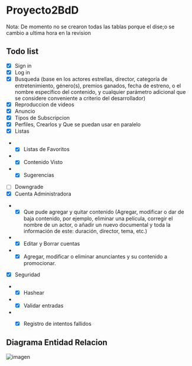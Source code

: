 # Proyecto2BdD

Nota: De momento no se crearon todas las tablas porque el dise;o se cambio a ultima hora en la revision

## Todo list

- [x] Sign in
- [x] Log in
- [x] Busqueda (base en los actores estrellas, director, categoría de entretenimiento, género(s), premios ganados, fecha de estreno, o el nombre específico del contenido, y cualquier parámetro adicional que se considere conveniente a criterio del desarrollador)
- [x] Reproduccion de videos
- [x] Anuncio
- [x] Tipos de Subscripcion
- [x] Perfiles, Crearlos y Que se puedan usar en paralelo
- [x] Listas
- - [x] Listas de Favoritos
- - [x] Contenido Visto
- - [x] Sugerencias
- [ ] Downgrade
- [x] Cuenta Administradora
- - [x] Que pude agregar y quitar contenido (Agregar, modificar o dar de baja contenido, por ejemplo, eliminar una película, corregir el nombre de un actor, o añadir un nuevo documental y toda la información de este: duración, director, tema, etc.)
- - [x] Editar y Borrar cuentas
- - [x] Agregar, modificar o eliminar anunciantes y su contenido a promocionar.
- [x] Seguridad
- - [x] Hashear
- - [x] Validar entradas
- - [x] Registro de intentos fallidos



## Diagrama Entidad Relacion
![imagen](https://user-images.githubusercontent.com/64183934/163818588-6a78bb9c-2cb6-4e0d-a11a-6a6f67d4e748.png)



